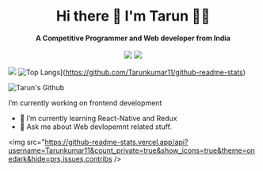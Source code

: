 


<h1 align="center">
  <b>Hi there 👋 I'm Tarun 👨‍💻</b><br>
</h1>

<p align="center">
  <b>A Competitive Programmer and Web developer from India</b>
  <br><br>
  <a href="https://www.linkedin.com/in/tarun-kumar-91614016b/"><img src="https://img.shields.io/badge/LinkedIn-0077B5?style=for-the-badge&logo=linkedin&logoColor=white"></a>  <a href= "mailto: Tarunmzn98@gmail.com"><img src="https://img.shields.io/badge/Gmail-D14836?style=for-the-badge&logo=gmail&logoColor=white"></a>
</p>


![](https://komarev.com/ghpvc/?username=Tarunkumar11&style=flat-square&label=Visits)
![Top Langs](https://github-readme-stats.vercel.app/api/top-langs/?username=Tarunkumar11&layout=compact)](https://github.com/Tarunkumar11/github-readme-stats)


![Tarun's Github](https://github-readme-stats.vercel.app/api?username=anuraghazra&bg_color=30,e96443,904e95&title_color=fff&text_color=fff)





I’m currently working on frontend development
- 🌱 I’m currently learning  React-Native and Redux
- 💬 Ask me about Web devlopemnt related  stuff.

<img src="https://github-readme-stats.vercel.app/api?username=Tarunkumar11&count_private=true&show_icons=true&theme=onedark&hide=prs,issues,contribs />
<!--
**Tarunkumar11/Tarunkumar11** is a ✨ _special_ ✨ repository because its `README.md` (this file) appears on your GitHub profile.

Here are some ideas to get you started:

- 🔭 I’m currently working on ...
- 🌱 I’m currently learning ...
- 👯 I’m looking to collaborate on ...
- 🤔 I’m looking for help with ...
- 💬 Ask me about ...
- 📫 How to reach me: ...
- 😄 Pronouns: ...
- ⚡ Fun fact: ...
-->
